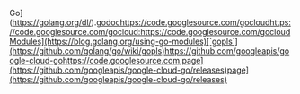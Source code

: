 Go](https://golang.org/dl/).[godoc](https://godoc.org/golang.org/x/review/git-codereview)https://code.googlesource.com/gocloudhttps://code.googlesource.com/gocloud:https://code.googlesource.com/gocloudModules](https://blog.golang.org/using-go-modules)[`gopls`](https://github.com/golang/go/wiki/gopls)https://github.com/googleapis/google-cloud-gohttps://code.googlesource.com,page](https://github.com/googleapis/google-cloud-go/releases)page](https://github.com/googleapis/google-cloud-go/releases)